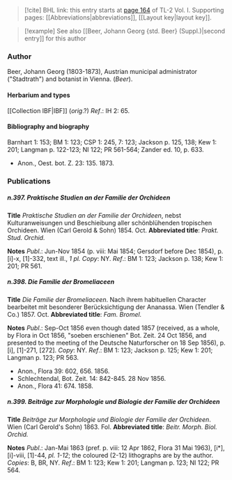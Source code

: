 > [!cite] BHL link: this entry starts at [page 164](https://www.biodiversitylibrary.org/item/103414#page/212/mode/1up) of TL-2 Vol. I.
> Supporting pages: [[Abbreviations|abbreviations]], [[Layout key|layout key]].

> [!example] See also [[Beer, Johann Georg {std. Beer} (Suppl.)|second entry]] for this author

### Author

Beer, Johann Georg (1803-1873), Austrian municipal administrator ("Stadtrath") and botanist in Vienna. (*Beer*).

#### Herbarium and types

[[Collection IBF|IBF]] (*orig*.?)
*Ref*.: IH 2: 65.

#### Bibliography and biography

Barnhart 1: 153; BM 1: 123; CSP 1: 245, 7: 123; Jackson p. 125, 138; Kew 1: 201; Langman p. 122-123; NI 122; PR 561-564; Zander ed. 10, p. 633.
- Anon., Oest. bot. Z. 23: 135. 1873.

### Publications

##### n.397. Praktische Studien an der Familie der Orchideen

**Title**
*Praktische Studien an der Familie der Orchideen*, nebst Kulturanweisungen und Beschieibung aller schönblühenden tropischen Orchideen. Wien (Carl Gerold & Sohn) 1854. Oct.
**Abbreviated title**: *Prakt. Stud. Orchid.*

**Notes**
*Publ*.: Jun-Nov 1854 (p. viii: Mai 1854; Gersdorf before Dec 1854), p. \[i\]-x, \[1\]-332, text ill., *1 pl. Copy*: NY.
*Ref*.: BM 1: 123; Jackson p. 138; Kew 1: 201; PR 561.

##### n.398. Die Familie der Bromeliaceen

**Title**
*Die Familie der Bromeliaceen*. Nach ihrem habituellen Character bearbeitet mit besonderer Berücksichtigung der Ananassa. Wien (Tendler & Co.) 1857. Oct.
**Abbreviated title**: *Fam. Bromel.*

**Notes**
*Publ*.: Sep-Oct 1856 even though dated 1857 (received, as a whole, by Flora in Oct 1856, "soeben erschienen" Bot. Zeit. 24 Oct 1856, and presented to the meeting of the Deutsche Naturforscher on 18 Sep 1856), p. \[i\], \[1\]-271, \[272\]. *Copy*: NY.
*Ref*.: BM 1: 123; Jackson p. 125; Kew 1: 201; Langman p. 123; PR 563.
- Anon., Flora 39: 602, 656. 1856.
- Schlechtendal, Bot. Zeit. 14: 842-845. 28 Nov 1856.
- Anon., Flora 41: 674. 1858.

##### n.399. Beiträge zur Morphologie und Biologie der Familie der Orchideen

**Title**
*Beiträge zur Morphologie und Biologie der Familie der Orchideen*. Wien (Carl Gerold's Sohn) 1863. Fol.
**Abbreviated title**: *Beitr. Morph. Biol. Orchid.*

**Notes**
*Publ*.: Jan-Mai 1863 (pref. p. viii: 12 Apr 1862, Flora 31 Mai 1963), \[i\*\], \[i\]-viii, \[1\]-44, *pl. 1-12*; the coloured (2-12) lithographs are by the author. *Copies*: B, BR, NY.
*Ref*.: BM 1: 123; Kew 1: 201; Langman p. 123; NI 122; PR 564.

